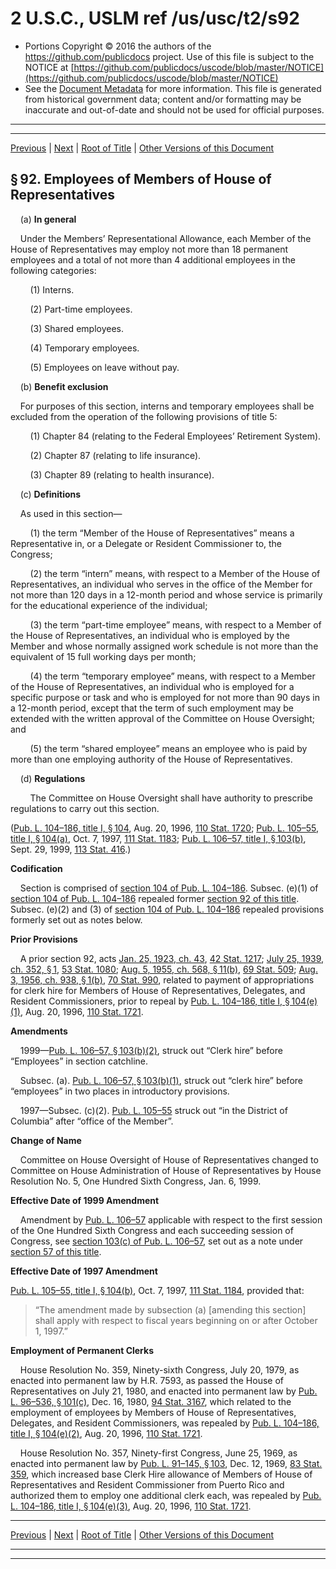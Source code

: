 ---
---

# 2 U.S.C., USLM ref /us/usc/t2/s92

* Portions Copyright © 2016 the authors of the https://github.com/publicdocs project.
  Use of this file is subject to the NOTICE at [https://github.com/publicdocs/uscode/blob/master/NOTICE](https://github.com/publicdocs/uscode/blob/master/NOTICE)
* See the [Document Metadata](././../../../..//README.md) for more information.
  This file is generated from historical government data; content and/or formatting may be inaccurate and out-of-date and should not be used for official purposes.

----------
----------

[Previous](./../../../..//us/usc/t2/ch4/m__us_usc_t2_s89a.md) | [Next](./../../../..//us/usc/t2/ch4/m__us_usc_t2_s92–1.md) | [Root of Title](./../../../../) | [Other Versions of this Document](https://publicdocs.github.io/go/links?ns=uslm&ref=%2Fus%2Fusc%2Ft2%2Fs92)

## § 92. Employees of Members of House of Representatives

    (a) __In general__ 

    Under the Members’ Representational Allowance, each Member of the House of Representatives may employ not more than 18 permanent employees and a total of not more than 4 additional employees in the following categories:

        (1) Interns.

        (2) Part-time employees.

        (3) Shared employees.

        (4) Temporary employees.

        (5) Employees on leave without pay.

    (b) __Benefit exclusion__ 

    For purposes of this section, interns and temporary employees shall be excluded from the operation of the following provisions of title 5:

        (1) Chapter 84 (relating to the Federal Employees’ Retirement System).

        (2) Chapter 87 (relating to life insurance).

        (3) Chapter 89 (relating to health insurance).

    (c) __Definitions__ 

    As used in this section—

        (1) the term “Member of the House of Representatives” means a Representative in, or a Delegate or Resident Commissioner to, the Congress;

        (2) the term “intern” means, with respect to a Member of the House of Representatives, an individual who serves in the office of the Member for not more than 120 days in a 12-month period and whose service is primarily for the educational experience of the individual;

        (3) the term “part-time employee” means, with respect to a Member of the House of Representatives, an individual who is employed by the Member and whose normally assigned work schedule is not more than the equivalent of 15 full working days per month;

        (4) the term “temporary employee” means, with respect to a Member of the House of Representatives, an individual who is employed for a specific purpose or task and who is employed for not more than 90 days in a 12-month period, except that the term of such employment may be extended with the written approval of the Committee on House Oversight; and

        (5) the term “shared employee” means an employee who is paid by more than one employing authority of the House of Representatives.

    (d) __Regulations__ 

        The Committee on House Oversight shall have authority to prescribe regulations to carry out this section.

([Pub. L. 104–186, title I, § 104][/us/pl/104/186/s104], Aug. 20, 1996, [110 Stat. 1720][/us/stat/110/1720]; [Pub. L. 105–55, title I, § 104(a)][/us/pl/105/55/s104/a], Oct. 7, 1997, [111 Stat. 1183][/us/stat/111/1183]; [Pub. L. 106–57, title I, § 103(b)][/us/pl/106/57/s103/b], Sept. 29, 1999, [113 Stat. 416][/us/stat/113/416].)

 __Codification__ 

    Section is comprised of [section 104 of Pub. L. 104–186][/us/pl/104/186/s104]. Subsec. (e)(1) of [section 104 of Pub. L. 104–186][/us/pl/104/186/s104] repealed former [section 92 of this title][/us/usc/t2/s92]. Subsec. (e)(2) and (3) of [section 104 of Pub. L. 104–186][/us/pl/104/186/s104] repealed provisions formerly set out as notes below.

 __Prior Provisions__ 

    A prior section 92, acts [Jan. 25, 1923, ch. 43][/us/act/1923-01-25/ch43], [42 Stat. 1217][/us/stat/42/1217]; [July 25, 1939, ch. 352, § 1][/us/act/1939-07-25/ch352/s1], [53 Stat. 1080][/us/stat/53/1080]; [Aug. 5, 1955, ch. 568, § 11(b)][/us/act/1955-08-05/ch568/s11/b], [69 Stat. 509][/us/stat/69/509]; [Aug. 3, 1956, ch. 938, § 1(b)][/us/act/1956-08-03/ch938/s1/b], [70 Stat. 990][/us/stat/70/990], related to payment of appropriations for clerk hire for Members of House of Representatives, Delegates, and Resident Commissioners, prior to repeal by [Pub. L. 104–186, title I, § 104(e)(1)][/us/pl/104/186/s104/e/1], Aug. 20, 1996, [110 Stat. 1721][/us/stat/110/1721].

 __Amendments__ 

    1999—[Pub. L. 106–57, § 103(b)(2)][/us/pl/106/57/s103/b/2], struck out “Clerk hire” before “Employees” in section catchline.

    Subsec. (a). [Pub. L. 106–57, § 103(b)(1)][/us/pl/106/57/s103/b/1], struck out “clerk hire” before “employees” in two places in introductory provisions.

    1997—Subsec. (c)(2). [Pub. L. 105–55][/us/pl/105/55] struck out “in the District of Columbia” after “office of the Member”.

 __Change of Name__ 

    Committee on House Oversight of House of Representatives changed to Committee on House Administration of House of Representatives by House Resolution No. 5, One Hundred Sixth Congress, Jan. 6, 1999.

 __Effective Date of 1999 Amendment__ 

    Amendment by [Pub. L. 106–57][/us/pl/106/57] applicable with respect to the first session of the One Hundred Sixth Congress and each succeeding session of Congress, see [section 103(c) of Pub. L. 106–57][/us/pl/106/57/s103/c], set out as a note under [section 57 of this title][/us/usc/t2/s57].

 __Effective Date of 1997 Amendment__ 

[Pub. L. 105–55, title I, § 104(b)][/us/pl/105/55/s104/b], Oct. 7, 1997, [111 Stat. 1184][/us/stat/111/1184], provided that: 

> “The amendment made by subsection (a) \[amending this section\] shall apply with respect to fiscal years beginning on or after October 1, 1997.”

 __Employment of Permanent Clerks__ 

    House Resolution No. 359, Ninety-sixth Congress, July 20, 1979, as enacted into permanent law by H.R. 7593, as passed the House of Representatives on July 21, 1980, and enacted into permanent law by [Pub. L. 96–536, § 101(c)][/us/pl/96/536/s101/c], Dec. 16, 1980, [94 Stat. 3167][/us/stat/94/3167], which related to the employment of employees by Members of House of Representatives, Delegates, and Resident Commissioners, was repealed by [Pub. L. 104–186, title I, § 104(e)(2)][/us/pl/104/186/s104/e/2], Aug. 20, 1996, [110 Stat. 1721][/us/stat/110/1721].

    House Resolution No. 357, Ninety-first Congress, June 25, 1969, as enacted into permanent law by [Pub. L. 91–145, § 103][/us/pl/91/145/s103], Dec. 12, 1969, [83 Stat. 359][/us/stat/83/359], which increased base Clerk Hire allowance of Members of House of Representatives and Resident Commissioner from Puerto Rico and authorized them to employ one additional clerk each, was repealed by [Pub. L. 104–186, title I, § 104(e)(3)][/us/pl/104/186/s104/e/3], Aug. 20, 1996, [110 Stat. 1721][/us/stat/110/1721].

----------

[Previous](./../../../..//us/usc/t2/ch4/m__us_usc_t2_s89a.md) | [Next](./../../../..//us/usc/t2/ch4/m__us_usc_t2_s92–1.md) | [Root of Title](./../../../../) | [Other Versions of this Document](https://publicdocs.github.io/go/links?ns=uslm&ref=%2Fus%2Fusc%2Ft2%2Fs92)

----------
----------

[/us/pl/104/186/s104]: https://publicdocs.github.io/go/links?ns=uslm&ref=%2Fus%2Fpl%2F104%2F186%2Fs104
[/us/stat/110/1720]: https://publicdocs.github.io/go/links?ns=uslm&ref=%2Fus%2Fstat%2F110%2F1720
[/us/pl/105/55/s104/a]: https://publicdocs.github.io/go/links?ns=uslm&ref=%2Fus%2Fpl%2F105%2F55%2Fs104%2Fa
[/us/stat/111/1183]: https://publicdocs.github.io/go/links?ns=uslm&ref=%2Fus%2Fstat%2F111%2F1183
[/us/pl/106/57/s103/b]: https://publicdocs.github.io/go/links?ns=uslm&ref=%2Fus%2Fpl%2F106%2F57%2Fs103%2Fb
[/us/stat/113/416]: https://publicdocs.github.io/go/links?ns=uslm&ref=%2Fus%2Fstat%2F113%2F416
[/us/pl/104/186/s104]: https://publicdocs.github.io/go/links?ns=uslm&ref=%2Fus%2Fpl%2F104%2F186%2Fs104
[/us/pl/104/186/s104]: https://publicdocs.github.io/go/links?ns=uslm&ref=%2Fus%2Fpl%2F104%2F186%2Fs104
[/us/usc/t2/s92]: https://publicdocs.github.io/go/links?ns=uslm&ref=%2Fus%2Fusc%2Ft2%2Fs92
[/us/pl/104/186/s104]: https://publicdocs.github.io/go/links?ns=uslm&ref=%2Fus%2Fpl%2F104%2F186%2Fs104
[/us/act/1923-01-25/ch43]: https://publicdocs.github.io/go/links?ns=uslm&ref=%2Fus%2Fact%2F1923-01-25%2Fch43
[/us/stat/42/1217]: https://publicdocs.github.io/go/links?ns=uslm&ref=%2Fus%2Fstat%2F42%2F1217
[/us/act/1939-07-25/ch352/s1]: https://publicdocs.github.io/go/links?ns=uslm&ref=%2Fus%2Fact%2F1939-07-25%2Fch352%2Fs1
[/us/stat/53/1080]: https://publicdocs.github.io/go/links?ns=uslm&ref=%2Fus%2Fstat%2F53%2F1080
[/us/act/1955-08-05/ch568/s11/b]: https://publicdocs.github.io/go/links?ns=uslm&ref=%2Fus%2Fact%2F1955-08-05%2Fch568%2Fs11%2Fb
[/us/stat/69/509]: https://publicdocs.github.io/go/links?ns=uslm&ref=%2Fus%2Fstat%2F69%2F509
[/us/act/1956-08-03/ch938/s1/b]: https://publicdocs.github.io/go/links?ns=uslm&ref=%2Fus%2Fact%2F1956-08-03%2Fch938%2Fs1%2Fb
[/us/stat/70/990]: https://publicdocs.github.io/go/links?ns=uslm&ref=%2Fus%2Fstat%2F70%2F990
[/us/pl/104/186/s104/e/1]: https://publicdocs.github.io/go/links?ns=uslm&ref=%2Fus%2Fpl%2F104%2F186%2Fs104%2Fe%2F1
[/us/stat/110/1721]: https://publicdocs.github.io/go/links?ns=uslm&ref=%2Fus%2Fstat%2F110%2F1721
[/us/pl/106/57/s103/b/2]: https://publicdocs.github.io/go/links?ns=uslm&ref=%2Fus%2Fpl%2F106%2F57%2Fs103%2Fb%2F2
[/us/pl/106/57/s103/b/1]: https://publicdocs.github.io/go/links?ns=uslm&ref=%2Fus%2Fpl%2F106%2F57%2Fs103%2Fb%2F1
[/us/pl/105/55]: https://publicdocs.github.io/go/links?ns=uslm&ref=%2Fus%2Fpl%2F105%2F55
[/us/pl/106/57]: https://publicdocs.github.io/go/links?ns=uslm&ref=%2Fus%2Fpl%2F106%2F57
[/us/pl/106/57/s103/c]: https://publicdocs.github.io/go/links?ns=uslm&ref=%2Fus%2Fpl%2F106%2F57%2Fs103%2Fc
[/us/usc/t2/s57]: https://publicdocs.github.io/go/links?ns=uslm&ref=%2Fus%2Fusc%2Ft2%2Fs57
[/us/pl/105/55/s104/b]: https://publicdocs.github.io/go/links?ns=uslm&ref=%2Fus%2Fpl%2F105%2F55%2Fs104%2Fb
[/us/stat/111/1184]: https://publicdocs.github.io/go/links?ns=uslm&ref=%2Fus%2Fstat%2F111%2F1184
[/us/pl/96/536/s101/c]: https://publicdocs.github.io/go/links?ns=uslm&ref=%2Fus%2Fpl%2F96%2F536%2Fs101%2Fc
[/us/stat/94/3167]: https://publicdocs.github.io/go/links?ns=uslm&ref=%2Fus%2Fstat%2F94%2F3167
[/us/pl/104/186/s104/e/2]: https://publicdocs.github.io/go/links?ns=uslm&ref=%2Fus%2Fpl%2F104%2F186%2Fs104%2Fe%2F2
[/us/stat/110/1721]: https://publicdocs.github.io/go/links?ns=uslm&ref=%2Fus%2Fstat%2F110%2F1721
[/us/pl/91/145/s103]: https://publicdocs.github.io/go/links?ns=uslm&ref=%2Fus%2Fpl%2F91%2F145%2Fs103
[/us/stat/83/359]: https://publicdocs.github.io/go/links?ns=uslm&ref=%2Fus%2Fstat%2F83%2F359
[/us/pl/104/186/s104/e/3]: https://publicdocs.github.io/go/links?ns=uslm&ref=%2Fus%2Fpl%2F104%2F186%2Fs104%2Fe%2F3
[/us/stat/110/1721]: https://publicdocs.github.io/go/links?ns=uslm&ref=%2Fus%2Fstat%2F110%2F1721


